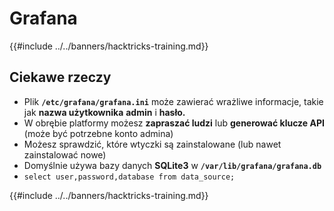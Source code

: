 # Grafana

{{#include ../../banners/hacktricks-training.md}}

## Ciekawe rzeczy

- Plik **`/etc/grafana/grafana.ini`** może zawierać wrażliwe informacje, takie jak **nazwa użytkownika** **admin** i **hasło.**
- W obrębie platformy możesz **zapraszać ludzi** lub **generować klucze API** (może być potrzebne konto admina)
- Możesz sprawdzić, które wtyczki są zainstalowane (lub nawet zainstalować nowe)
- Domyślnie używa bazy danych **SQLite3** w **`/var/lib/grafana/grafana.db`**
- `select user,password,database from data_source;`

{{#include ../../banners/hacktricks-training.md}}
